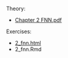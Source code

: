Theory: 
  - [Chapter 2 FNN.pdf](https://github.com/JSchelldorfer/DeepLearningWithActuarialApplications/blob/master/2_fnn/Chapter%202%20FNN.pdf)

Exercises:
  - [2_fnn.html](https://htmlpreview.github.io/?https://github.com/JSchelldorfer/ActuarialDataScience/blob/master/2%20-%20Insights%20from%20Inside%20Neural%20Networks/freMTPLfreq_fnn.html)
  - 2_fnn.Rmd
